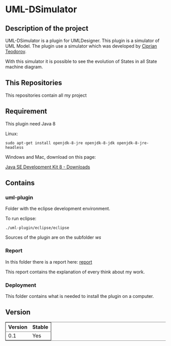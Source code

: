 # UML-DSimulator

## Description of the project

UML-DSimulator is a plugin for UMLDesigner. This plugin is a simulator of UML Model. The plugin use a simulator which was developed by [Ciprian Teodorov](https://github.com/teodorov).

With this simulator it is possible to see the evolution of States in all State machine diagram.

## This Repositories

This repositories contain all my project

## Requirement

This plugin need Java 8

Linux:

    sudo apt-get install openjdk-8-jre openjdk-8-jdk openjdk-8-jre-headless

Windows and Mac, download on this page:

[Java SE Development Kit 8 - Downloads](http://www.oracle.com/technetwork/java/javase/downloads/jdk8-downloads-2133151.html)

## Contains

### uml-plugin

Folder with the eclipse development environment.

To run eclipse:

    ./uml-plugin/eclipse/eclipse

Sources of the plugin are on the subfolder *ws*

### Report

In this folder there is a report here: [report](Rapport/report/rapport_de_base.pdf)

This report contains the explanation of every think about my work.

### Deployment

This folder contains what is needed to install the plugin on a computer.

## Version

<table border="2" cellspacing="0" cellpadding="6" rules="groups" frame="hsides">


<colgroup>
<col  class="org-right" />

<col  class="org-left" />
</colgroup>
<thead>
<tr>
<th scope="col" class="org-right">Version</th>
<th scope="col" class="org-left">Stable</th>
</tr>
</thead>

<tbody>
<tr>
<td class="org-right">0.1</td>
<td class="org-left">Yes</td>
</tr>
</tbody>
</table>
